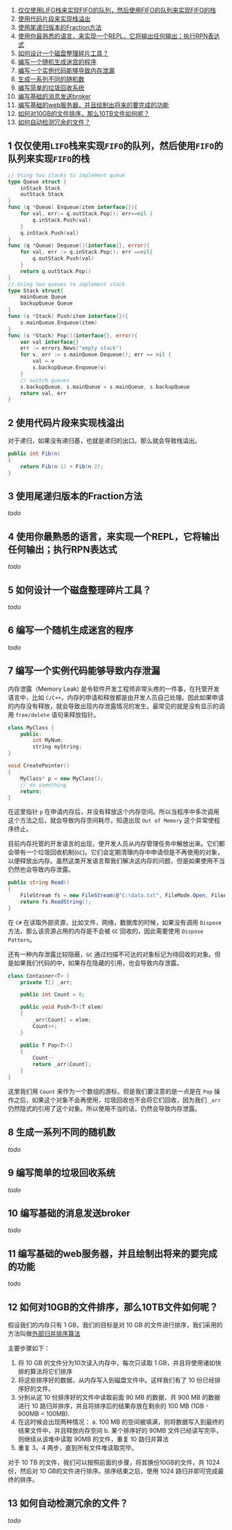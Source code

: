 1. [仅仅使用LIFO栈来实现FIFO的队列，然后使用FIFO的队列来实现FIFO的栈](#1-jin-jin-shi-yong-lifo-zhan-lai-shi-xian-fifo-de-dui-lie-ran-hou-shi-yong-fifo-de-dui-lie-lai-shi-xian-fifo-de-zhan)
2. [使用代码片段来实现栈溢出](#2-shi-yong-dai-ma-pian-duan-lai-shi-xian-zhan-yi-chu)
3. [使用尾递归版本的Fraction方法](#3-shi-yong-wei-di-gui-ban-ben-de-fraction-fang-fa)
4. [使用你最熟悉的语言，来实现一个REPL，它将输出任何输出；执行RPN表达式](#4-shi-yong-ni-zui-shou-xi-de-yu-yan-lai-shi-xian-yi-ge-repl-ta-jiang-shu-chu-ren-he-shu-chu-zhi-hang-rpn-biao-da-shi)
5. [如何设计一个磁盘整理碎片工具？](#5-ru-he-she-ji-yi-ge-ci-pan-zheng-li-sui-pian-gong-ju)
6. [编写一个随机生成迷宫的程序](#6-bian-xie-yi-ge-sui-ji-sheng-cheng-mi-gong-de-cheng-xu)
7. [编写一个实例代码能够导致内存泄漏](#7-bian-xie-yi-ge-shi-li-dai-ma-neng-gou-dao-zhi-nei-cun-xie-lou)
8. [生成一系列不同的随机数](#8-sheng-cheng-yi-xi-lie-bu-tong-de-sui-ji-shu)
9. [编写简单的垃圾回收系统](#9-bian-xie-jian-dan-de-la-ji-hui-shou-xi-tong)
10. [编写基础的消息发送broker](#10-bian-xie-ji-chu-de-xiao-xi-fa-song-broker)
11. [编写基础的web服务器，并且绘制出将来的要完成的功能](#11-bian-xie-ji-chu-de-web-fu-wu-qi-bing-qie-hui-zhi-chu-jiang-lai-de-yao-wan-cheng-de-gong-neng)
12. [如何对10GB的文件排序，那么10TB文件如何呢？](#12-ru-he-dui-10-gb-de-wen-jian-pai-xu-na-me-10-tb-wen-jian-ru-he-ne)
13. [如何自动检测冗余的文件？](#13-ru-he-zi-dong-jian-ce-rong-yu-de-wen-jian)

## 1 仅仅使用`LIFO`栈来实现`FIFO`的队列，然后使用`FIFO`的队列来实现`FIFO`的栈
  
```go
// Using two stacks to implement queue
type Queue struct {
    inStack Stack
    outStack Stack
}
func (q *Queue) Enqueue(item interface{}){
    for val, err:= q.outStack.Pop(); err==nil {
        q.inStack.Push(val)
    }
    q.inStack.Push(val)
}
func (q *Queue) Dequeue()(interface{}, error){
    for val, err := q.inStack.Pop(); err ==nil{
        q.outStack.Push(val)
    }
    return q.outStack.Pop()
}
// Using two queues to implement stack
type Stack struct{
    mainQueue Queue
    backupQueue Queue
}
func (s *Stack) Push(item interface{}){
    s.mainQueue.Enqueue(item)
}
func (s *Stack) Pop()(interface{}, error){
    var val interface{}
    err := errors.News("empty stack")
    for v, err := s.mainQueue.Dequeue(); err == nil {
        val = v
        s.backupQueue.Enqueue(v)
    }
    // switch queues
    s.backupQueue, s.mainQueue = s.mainQueue, s.backupQueue
    return val, err
}

```

## 2 使用代码片段来实现栈溢出
对于递归，如果没有递归基，也就是递归的出口。那么就会导致栈溢出。

```C#
public int Fib(n)
{
    return Fib(n-1) + Fib(n-2);
}
```

## 3 使用尾递归版本的Fraction方法
*todo*
## 4 使用你最熟悉的语言，来实现一个REPL，它将输出任何输出；执行RPN表达式
*todo*

## 5 如何设计一个磁盘整理碎片工具？
*todo*

## 6 编写一个随机生成迷宫的程序
*todo*

## 7 编写一个实例代码能够导致内存泄漏

内存泄露（Memory Leak) 是令软件开发工程师非常头疼的一件事，在托管开发语言中，比如 `C/C++`，内存的申请和释放都是由开发人员自己处理。因此如果申请的内存没有释放，就会导致出现内存泄露情况的发生。最常见的就是没有显示的调用 `free/delete` 语句来释放指针。

```C++
class MyClass {
    public:
        int MyNum;
        string myString;
}

void CreatePointer()
{
    MyClass* p = new MyClass();
    // do something
    return;
}
```

在这里指针 `p` 在申请内存后，并没有释放这个内存空间。所以当程序中多次调用这个方法之后，就会导致内存空间耗尽，知道出现 `Out of Memory` 这个异常使程序终止。

目前内存托管的开发语言的出现，使开发人员从内存管理任务中解放出来。它们都会带有一个垃圾回收机制(`GC`)。它们会定期清理内存中申请但是不再使用的对象，以便释放出内存。虽然这类开发语言帮我们解决这内存的问题，但是如果使用不当仍然也会导致内存泄露。

```C#
public string Read()
{
    FileStream fs = new FileStream(@"C:\data.txt", FileMode.Open, FileAccess.Read);
    return fs.ReadString();
}
```

在 `C#` 在读取外部资源，比如文件，网络，数据库的时候，如果没有调用 `Dispose` 方法，那么该资源占用的内存是不会被 `GC` 回收的，因此需要使用 `Dispose Pattern`。

还有一种内存泄露比较隐蔽，`GC` 通过扫描不可达的对象标记为待回收的对象。但是如果我们代码的中，如果存在隐藏的引用，也会导致内存泄露。

```C#
class Container<T> {
    private T[] _arr;

    public int Count = 0;

    public void Push<T>(T elem)
    {
        _arr[Count] = elem;
        Count++;
    }

    public T Pop<T>()
    {
        Count--
        return _arr[Count];
    }
}
```

这里我们用 `Count` 来作为一个数组的游标，但是我们要注意的是一点是在 `Pop` 操作之后，如果这个对象不会再使用，垃圾回收也不会将它们回收，因为我们 `_arr` 仍然隐式的引用了这个对象。所以使用不当的话，仍然会导致内存泄露。





## 8 生成一系列不同的随机数
*todo*

## 9 编写简单的垃圾回收系统
*todo*

## 10 编写基础的消息发送broker
*todo*

## 11 编写基础的web服务器，并且绘制出将来的要完成的功能
*todo*

## 12 如何对10GB的文件排序，那么10TB文件如何呢？

假设我们的内存只有 1 GB，我们的目标是对 10 GB 的文件进行排序，我们采用的方法叫做[外部归并排序算法](https://en.wikipedia.org/wiki/External_sorting)

主要步骤如下：
1. 将 10 GB 的文件分为10次读入内存中，每次只读取 1 GB，并且将使用诸如快排的算法将它们排序
2. 将这些排序好的数据，从内存写入到磁盘文件中。这样我们有了 10 份已经排序好的文件。
3. 分别从这 10 份排序好的文件中读取前面 90 MB 的数据，共 900 MB 的数据进行 10 路归并排序，并且将排序后的结果存放在剩余的 100 MB (1GB - 900MB = 100MB). 
4. 在这时候会出现两种情况：
    a. 100 MB 的空间被填满，则将数据写入到最终的结果文件中，并且释放内存空间
    b. 某个排序好的 90MB 文件已经读写完毕， 则继续从该堆中读取 90MB 的文件，重复 10 路归并算法
5. 重复 3，4 两步，直到所有文件堆读取完毕。

对于 10 TB 的文件，我们可以按照前面的步骤，将其换份10GB的文件，共 1024 份，然后对 10 GB的文件进行排序。排序结束之后，使用 1024 路归并即可完成最终的排序。

## 13 如何自动检测冗余的文件？
*todo*

